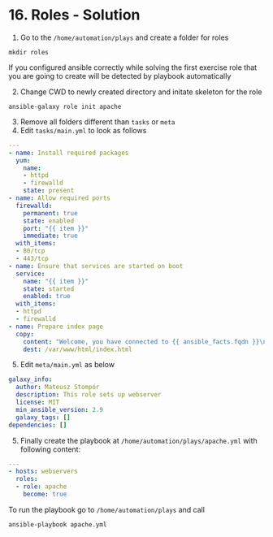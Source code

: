 # 16. Roles - Solution

1. Go to the `/home/automation/plays` and create a folder for roles
```
mkdir roles
```
If you configured ansible correctly while solving the first exercise role that you are going to create will be detected by playbook automatically 

2. Change CWD to newly created directory and initate skeleton for the role
```
ansible-galaxy role init apache
```
3. Remove all folders different than `tasks` or `meta`
4. Edit `tasks/main.yml` to look as follows
```yml
---
- name: Install required packages
  yum:
    name:
    - httpd
    - firewalld
    state: present
- name: Allow required ports
  firewalld:
    permanent: true
    state: enabled
    port: "{{ item }}"
    immediate: true
  with_items:
  - 80/tcp
  - 443/tcp
- name: Ensure that services are started on boot
  service:
    name: "{{ item }}"
    state: started
    enabled: true
  with_items:
  - httpd
  - firewalld
- name: Prepare index page
  copy:
    content: "Welcome, you have connected to {{ ansible_facts.fqdn }}\n"
    dest: /var/www/html/index.html
```
5. Edit `meta/main.yml` as below
```yml
galaxy_info:
  author: Mateusz Stompór
  description: This role sets up webserver
  license: MIT
  min_ansible_version: 2.9
  galaxy_tags: []
dependencies: []
```
5. Finally create the playbook at `/home/automation/plays/apache.yml` with following content:
```yml
---
- hosts: webservers
  roles:
  - role: apache
    become: true
```

To run the playbook go to `/home/automation/plays` and call
```bash
ansible-playbook apache.yml
```